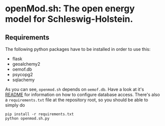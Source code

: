 # **openMod.sh**: The open energy model for Schleswig-Holstein.

## Requirements

The following python packages have to be installed in order to use this:

  * flask
  * geoalchemy2
  * oemof.db
  * psycopg2
  * sqlachemy

As you can see, `openmod.sh` depends on `oemof.db`. Have a look at it's
[README][0] for information on how to configure database access. There's
also a `requirements.txt` file at the repository root, so you should be
able to simply do

```
pip install -r requirements.txt
python openmod.sh.py
```

[0]: https://github.com/oemof/oemof.db/blob/dev/README.rst#configuration

